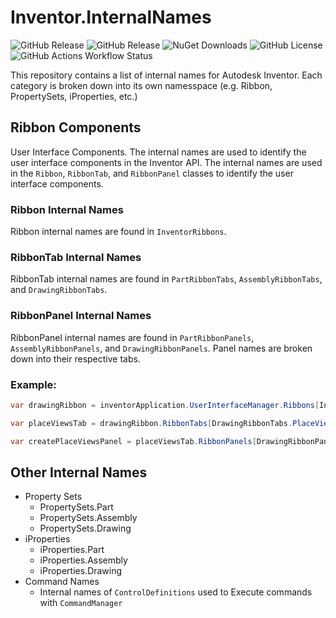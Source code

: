 # Inventor.InternalNames

![GitHub Release](https://img.shields.io/github/v/release/bretleasure/inventor.internalnames?logo=github)
![GitHub Release](https://img.shields.io/github/v/release/bretleasure/inventor.internalnames?include_prereleases&logo=github&label=latest%20build)
![NuGet Downloads](https://img.shields.io/nuget/dt/inventor.internalnames?logo=nuget&color=9932CC&link=https%3A%2F%2Fwww.nuget.org%2Fpackages%2FInventor.InternalNames)
![GitHub License](https://img.shields.io/github/license/bretleasure/inventor.internalnames?color=salmon)
![GitHub Actions Workflow Status](https://img.shields.io/github/actions/workflow/status/bretleasure/inventor.internalnames/build-deploy.yml?logo=github%20actions&logoColor=white&label=Build%20and%20Deploy)

This repository contains a list of internal names for Autodesk Inventor. Each category is broken down into its own namesspace (e.g. Ribbon, PropertySets, iProperties, etc.)

## Ribbon Components

 User Interface Components. The internal names are used to identify the user interface components in the Inventor API. The internal names are used in the `Ribbon`, `RibbonTab`, and `RibbonPanel` classes to identify the user interface components.

### Ribbon Internal Names

Ribbon internal names are found in `InventorRibbons`. 

### RibbonTab Internal Names

RibbonTab internal names are found in `PartRibbonTabs`, `AssemblyRibbonTabs`, and `DrawingRibbonTabs`.

### RibbonPanel Internal Names

RibbonPanel internal names are found in `PartRibbonPanels`, `AssemblyRibbonPanels`, and `DrawingRibbonPanels`. Panel names are broken down into their respective tabs.

### Example:
```csharp
var drawingRibbon = inventorApplication.UserInterfaceManager.Ribbons[InventorRibbons.Drawing];

var placeViewsTab = drawingRibbon.RibbonTabs[DrawingRibbonTabs.PlaceViews];

var createPlaceViewsPanel = placeViewsTab.RibbonPanels[DrawingRibbonPanels.PlaceViews.Create];
```

## Other Internal Names

* Property Sets
  * PropertySets.Part
  * PropertySets.Assembly
  * PropertySets.Drawing
* iProperties
  * iProperties.Part
  * iProperties.Assembly
  * iProperties.Drawing
* Command Names
  * Internal names of `ControlDefinitions` used to Execute commands with `CommandManager`